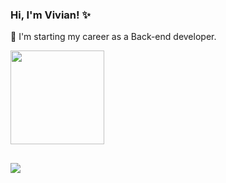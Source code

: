 ### Hi, I'm Vivian! ✨




 🚀 I'm starting my career as a Back-end developer.



<div align="">
  <a href="https://github.com/vivianingridd">
 <img height="150em" src="https://github-readme-stats.vercel.app/api?username=vivianingridd&show_icons=true&theme=dracula&include_all_commits=true&count_private=true"/>

    
##

  <a href="https://www.linkedin.com/in/vivian-lopes-silva/" target="_blank"><img src="https://img.shields.io/badge/-LinkedIn-%230077B5?style=for-the-badge&logo=linkedin&logoColor=white" target="_blank"></a> 
 
</div>
